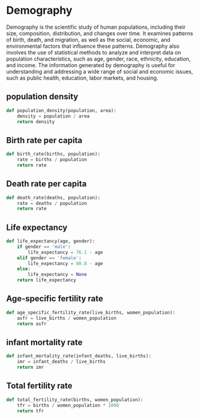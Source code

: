 # Demography

Demography is the scientific study of human populations, including their size, composition, distribution, and changes over time. It examines patterns of birth, death, and migration, as well as the social, economic, and environmental factors that influence these patterns. Demography also involves the use of statistical methods to analyze and interpret data on population characteristics, such as age, gender, race, ethnicity, education, and income. The information generated by demography is useful for understanding and addressing a wide range of social and economic issues, such as public health, education, labor markets, and housing.

## population density

```py
def population_density(population, area):
    density = population / area
    return density
```
## Birth rate per capita

```py
def birth_rate(births, population):
    rate = births / population
    return rate
```
## Death rate per capita

```py
def death_rate(deaths, population):
    rate = deaths / population
    return rate
```

## Life expectancy

```py
def life_expectancy(age, gender):
    if gender == 'male':
        life_expectancy = 76.1 - age
    elif gender == 'female':
        life_expectancy = 80.8 - age
    else:
        life_expectancy = None
    return life_expectancy
```

## Age-specific fertility rate

```py
def age_specific_fertility_rate(live_births, women_population):
    asfr = live_births / women_population
    return asfr
```

## infant mortality rate

```py
def infant_mortality_rate(infant_deaths, live_births):
    imr = infant_deaths / live_births
    return imr
```

## Total fertility rate

```py
def total_fertility_rate(births, women_population):
    tfr = births / women_population * 1000
    return tfr
```



